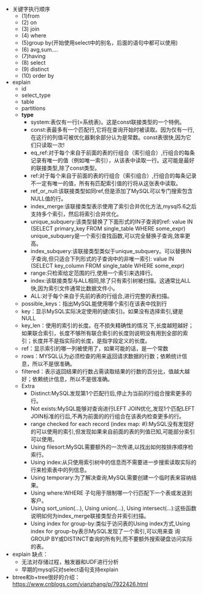 - 关键字执行顺序
	- (1)from 
	- (2) on 
	- (3) join 
	- (4) where 
	- (5)group by(开始使用select中的别名，后面的语句中都可以使用)
	- (6) avg,sum.... 
	- (7)having 
	- (8) select 
	- (9) distinct 
	- (10) order by 
- explain 
	- id
	- select_type
	- table
	- partitions
	- **type**
		- system:表仅有一行(=系统表)。这是const联接类型的一个特例。
		- const:表最多有一个匹配行,它将在查询开始时被读取。因为仅有一行,在这行的列值可被优化器剩余部分认为是常数。const表很快,因为它们只读取一次!
		- eq_ref:对于每个来自于前面的表的行组合（索引组合）,行组合的每条记录有唯一的值（例如唯一索引），从该表中读取一行。这可能是最好的联接类型,除了const类型。
		- ref:对于每个来自于前面的表的行组合（索引组合）,行组合的每条记录不一定有唯一的值，所有有匹配索引值的行将从这张表中读取。
		- ref_or_null:该联接类型如同ref,但是添加了MySQL可以专门搜索包含NULL值的行。
		- index_merge:该联接类型表示使用了索引合并优化方法,mysql5.6之后支持多个索引，然后将索引合并优化。
		- unique_subquery:该类型替换了下面形式的IN子查询的ref: value IN (SELECT primary_key FROM single_table WHERE some_expr) unique_subquery是一个索引查找函数,可以完全替换子查询,效率更高。
		- index_subquery:该联接类型类似于unique_subquery。可以替换IN子查询,但只适合下列形式的子查询中的非唯一索引: value IN (SELECT key_column FROM single_table WHERE some_expr)
		- range:只检索给定范围的行,使用一个索引来选择行。
		- index:该联接类型与ALL相同,除了只有索引树被扫描。这通常比ALL快,因为索引文件通常比数据文件小。
		- ALL:对于每个来自于先前的表的行组合,进行完整的表扫描。
	- possible_keys：指出MySQL能使用哪个索引在该表中找到行
	- key：显示MySQL实际决定使用的键(索引)。如果没有选择索引,键是NULL 
	- key_len：使用的索引的长度。在不损失精确性的情况 下,长度越短越好；如果联合索引，长度不够所有联合索引的长度则说明没有用到全部的索引；长度并不是指实际的长度，是指字段定义的长度。
	- ref：显示索引的哪一列被使用了，如果可能的话，是一个常数
	- rows：MYSQL认为必须检查的用来返回请求数据的行数；依赖统计信息，所以不是很准确。
	- filtered：表示返回结果的行数占需读取结果的行数的百分比，值越大越好；依赖统计信息，所以不是很准确。
	- Extra
		- Distinct:MySQL发现第1个匹配行后,停止为当前的行组合搜索更多的行。
		- Not exists:MySQL能够对查询进行LEFT JOIN优化,发现1个匹配LEFT JOIN标准的行后,不再为前面的的行组合在该表内检查更多的行。
		- range checked for each record (index map: #):MySQL没有发现好的可以使用的索引,但发现如果来自前面的表的列值已知,可能部分索引可以使用。
		- Using filesort:MySQL需要额外的一次传递,以找出如何按排序顺序检索行。
		- Using index:从只使用索引树中的信息而不需要进一步搜索读取实际的行来检索表中的列信息。
		- Using temporary:为了解决查询,MySQL需要创建一个临时表来容纳结果。
		- Using where:WHERE 子句用于限制哪一个行匹配下一个表或发送到客户。
		- Using sort_union(...), Using union(...), Using intersect(...):这些函数说明如何为index_merge联接类型合并索引扫描。
		- Using index for group-by:类似于访问表的Using index方式,Using index for group-by表示MySQL发现了一个索引,可以用来查 询GROUP BY或DISTINCT查询的所有列,而不要额外搜索硬盘访问实际的表。
- explain 缺点：
	- 无法对存储过程，触发器和UDF进行分析
	- 早期的mysql只对select语句支持explain  
- btree和b+tree很好的介绍：https://www.cnblogs.com/vianzhang/p/7922426.html 
